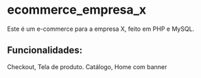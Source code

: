 # ecommerce_empresa_x
Este é um e-commerce para a empresa X, feito em PHP e MySQL.

## Funcionalidades:

Checkout, Tela de produto. Catálogo, Home com banner

